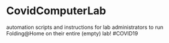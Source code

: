 # CovidComputerLab
automation scripts and instructions for lab administrators to run Folding@Home on their entire (empty) lab! #COVID19
